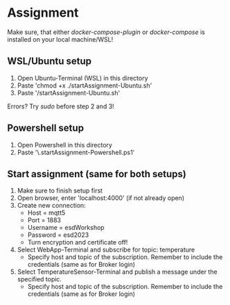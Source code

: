 # Assignment

Make sure, that either *docker-compose-plugin* or *docker-compose* is installed on your local machine/WSL!

## WSL/Ubuntu setup

1. Open Ubuntu-Terminal (WSL) in this directory
2. Paste 'chmod +x ./startAssignment-Ubuntu.sh'
3. Paste '/startAssignment-Ubuntu.sh'

Errors? Try *sudo* before step 2 and 3!

## Powershell setup

1. Open Powershell in this directory
2. Paste '\\.startAssignment-Powershell.ps1'

## Start assignment (same for both setups)

1. Make sure to finish setup first
2. Open browser, enter 'localhost:4000' (if not already open)
3. Create new connection:
   - Host = mqtt5
   - Port = 1883
   - Username = esdWorkshop
   - Password = esd2023
   - Turn encryption and certificate off!
4. Select WebApp-Terminal and subscribe for topic: temperature
   - Specify host and topic of the subscription. Remember to include the credentials (same as for Broker login)
5. Select TemperatureSensor-Terminal and publish a message under the specified topic.
   - Specify host and topic of the subscription. Remember to include the credentials (same as for Broker login)
